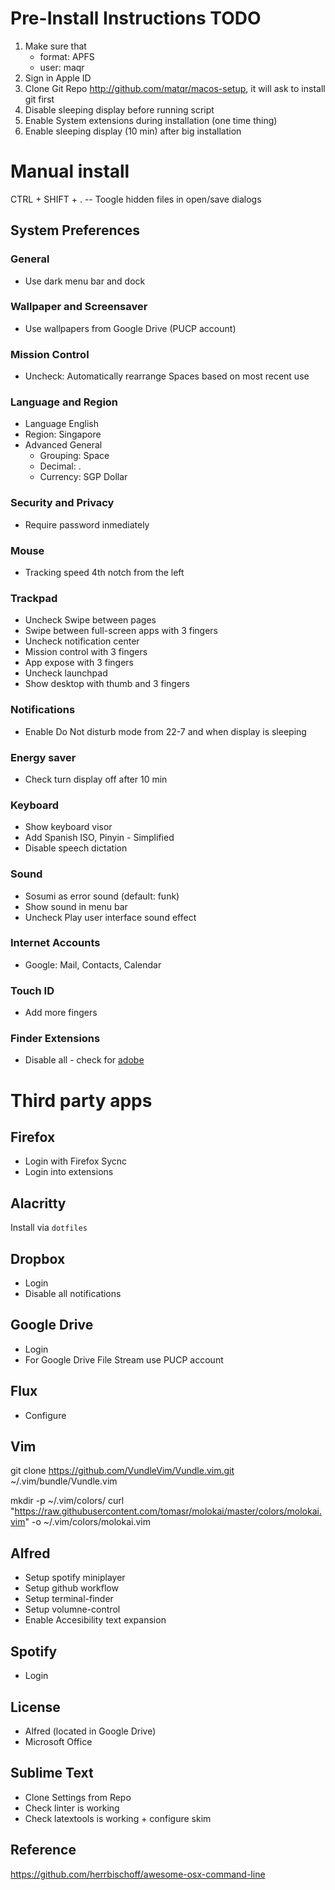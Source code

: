 # Pre-Install Instructions TODO

1. Make sure that
	- format: APFS
	- user: maqr
2. Sign in Apple ID
3. Clone Git Repo http://github.com/matqr/macos-setup, it will ask to install git first
4. Disable sleeping display before running script
5. Enable System extensions during installation (one time thing)
6. Enable sleeping display (10 min) after big installation

Manual install
==============

CTRL + SHIFT + . -- Toogle hidden files in open/save dialogs


## System Preferences

### General
* Use dark menu bar and dock

### Wallpaper and Screensaver
* Use wallpapers from Google Drive (PUCP account)

### Mission Control
* Uncheck: Automatically rearrange Spaces based on most recent use

### Language and Region
* Language English
* Region: Singapore
* Advanced General
	- Grouping: Space
	- Decimal: .
	- Currency: SGP Dollar

### Security and Privacy
* Require password inmediately

### Mouse
* Tracking speed 4th notch from the left

### Trackpad
* Uncheck Swipe between pages
* Swipe between full-screen apps with 3 fingers
* Uncheck notification center
* Mission control with 3 fingers
* App expose with 3 fingers
* Uncheck launchpad
* Show desktop with thumb and 3 fingers

### Notifications
* Enable Do Not disturb mode from 22-7 and when display is sleeping

### Energy saver
* Check turn display off after 10 min

### Keyboard
* Show keyboard visor
* Add Spanish ISO, Pinyin - Simplified
* Disable speech dictation

### Sound
* Sosumi as error sound (default: funk)
* Show sound in menu bar
* Uncheck Play user interface sound effect

### Internet Accounts
* Google: Mail, Contacts, Calendar

### Touch ID
* Add more fingers

### Finder Extensions
* Disable all - check for [adobe](https://apple.stackexchange.com/questions/236577/how-to-disable-adobe-core-sync-app-on-os-x-from-being-launched-automatically)

Third party apps
================

## Firefox
* Login with Firefox Sycnc
* Login into extensions

## Alacritty
Install via `dotfiles`

## Dropbox
* Login
* Disable all notifications

## Google Drive
* Login
* For Google Drive File Stream use PUCP account

## Flux
* Configure

## Vim
<!-- Install bundle -->
git clone https://github.com/VundleVim/Vundle.vim.git ~/.vim/bundle/Vundle.vim

<!-- Install colorscheme -->
mkdir -p ~/.vim/colors/
curl "https://raw.githubusercontent.com/tomasr/molokai/master/colors/molokai.vim" -o ~/.vim/colors/molokai.vim

## Alfred
* Setup spotify miniplayer
* Setup github workflow
* Setup terminal-finder
* Setup volumne-control
* Enable Accesibility text expansion

## Spotify
* Login

## License
* Alfred (located in Google Drive)
* Microsoft Office

## Sublime Text
* Clone Settings from Repo
* Check linter is working
* Check latextools is working + configure skim

## Reference
https://github.com/herrbischoff/awesome-osx-command-line
